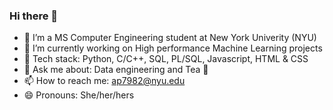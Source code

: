 ### Hi there 👋

<!--
**AmruthaPatil/AmruthaPatil** is a ✨ _special_ ✨ repository because its `README.md` (this file) appears on your GitHub profile.

Here are some ideas to get you started:

- 🔭 I’m currently working on ...
- 🌱 I’m currently learning ...
- 👯 I’m looking to collaborate on ...
- 🤔 I’m looking for help with ...
- 💬 Ask me about ...
- 📫 How to reach me: ...
- 😄 Pronouns: ...
- ⚡ Fun fact: ...
-->

- 🌱 I’m a MS Computer Engineering student at New York Univerity (NYU)
- 🔭 I’m currently working on High performance Machine Learning projects
- 🚀 Tech stack: Python, C/C++, SQL, PL/SQL, Javascript, HTML & CSS
- 💬 Ask me about: Data engineering and Tea 🧋
- 📫 How to reach me: ap7982@nyu.edu
- 😄 Pronouns: She/her/hers
